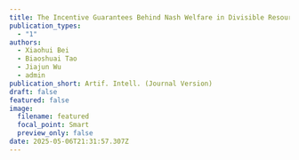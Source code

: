 ```yaml
---
title: The Incentive Guarantees Behind Nash Welfare in Divisible Resources Allocations
publication_types:
  - "1"
authors:
  - Xiaohui Bei
  - Biaoshuai Tao
  - Jiajun Wu
  - admin
publication_short: Artif. Intell. (Journal Version)
draft: false
featured: false
image:
  filename: featured
  focal_point: Smart
  preview_only: false
date: 2025-05-06T21:31:57.307Z
---
```

